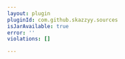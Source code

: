 ```yaml
---
layout: plugin
pluginId: com.github.skazzyy.sources
isJarAvailable: true
error: ''
violations: []

---
```

